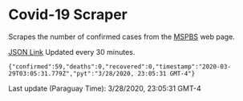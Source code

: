 # Covid-19 Scraper

Scrapes the number of confirmed cases from the [MSPBS](https://www.mspbs.gov.py/covid-19.php) web page.

[JSON Link](https://jmayalag.github.io/covid19-scrape/cases.json)
Updated every 30 minutes.
```
{"confirmed":59,"deaths":0,"recovered":0,"timestamp":"2020-03-29T03:05:31.779Z","pyt":"3/28/2020, 23:05:31 GMT-4"}
```
Last update (Paraguay Time): 3/28/2020, 23:05:31 GMT-4
